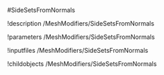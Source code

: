 <!-- MOOSE Object Documentation Stub: Remove this when content is added. -->
#SideSetsFromNormals

!description /MeshModifiers/SideSetsFromNormals

!parameters /MeshModifiers/SideSetsFromNormals

!inputfiles /MeshModifiers/SideSetsFromNormals

!childobjects /MeshModifiers/SideSetsFromNormals
